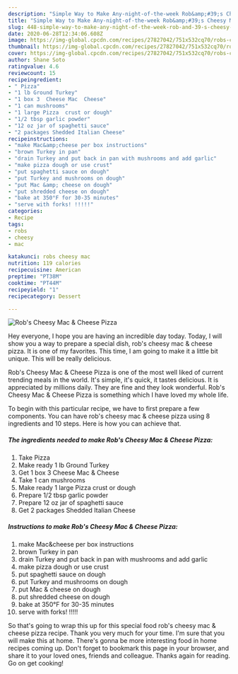 ```yaml
---
description: "Simple Way to Make Any-night-of-the-week Rob&amp;#39;s Cheesy Mac &amp;amp; Cheese Pizza"
title: "Simple Way to Make Any-night-of-the-week Rob&amp;#39;s Cheesy Mac &amp;amp; Cheese Pizza"
slug: 448-simple-way-to-make-any-night-of-the-week-rob-and-39-s-cheesy-mac-and-amp-cheese-pizza
date: 2020-06-28T12:34:06.608Z
image: https://img-global.cpcdn.com/recipes/27827042/751x532cq70/robs-cheesy-mac-cheese-pizza-recipe-main-photo.jpg
thumbnail: https://img-global.cpcdn.com/recipes/27827042/751x532cq70/robs-cheesy-mac-cheese-pizza-recipe-main-photo.jpg
cover: https://img-global.cpcdn.com/recipes/27827042/751x532cq70/robs-cheesy-mac-cheese-pizza-recipe-main-photo.jpg
author: Shane Soto
ratingvalue: 4.6
reviewcount: 15
recipeingredient:
- " Pizza"
- "1 lb Ground Turkey"
- "1 box 3  Cheese Mac  Cheese"
- "1 can mushrooms"
- "1 large Pizza  crust or dough"
- "1/2 tbsp garlic powder"
- "12 oz jar of spaghetti sauce"
- "2 packages Shedded Italian Cheese"
recipeinstructions:
- "make Mac&amp;cheese per box instructions"
- "brown Turkey in pan"
- "drain Turkey and put back in pan with mushrooms and add garlic"
- "make pizza dough or use crust"
- "put spaghetti sauce on dough"
- "put Turkey and mushrooms on dough"
- "put Mac &amp; cheese on dough"
- "put shredded cheese on dough"
- "bake at 350°F for 30-35 minutes"
- "serve with forks! !!!!!"
categories:
- Recipe
tags:
- robs
- cheesy
- mac

katakunci: robs cheesy mac 
nutrition: 119 calories
recipecuisine: American
preptime: "PT38M"
cooktime: "PT44M"
recipeyield: "1"
recipecategory: Dessert

---
```



![Rob&#39;s Cheesy Mac &amp; Cheese Pizza](https://img-global.cpcdn.com/recipes/27827042/751x532cq70/robs-cheesy-mac-cheese-pizza-recipe-main-photo.jpg)

Hey everyone, I hope you are having an incredible day today. Today, I will show you a way to prepare a special dish, rob&#39;s cheesy mac &amp; cheese pizza. It is one of my favorites. This time, I am going to make it a little bit unique. This will be really delicious.



Rob&#39;s Cheesy Mac &amp; Cheese Pizza is one of the most well liked of current trending meals in the world. It's simple, it's quick, it tastes delicious. It is appreciated by millions daily. They are fine and they look wonderful. Rob&#39;s Cheesy Mac &amp; Cheese Pizza is something which I have loved my whole life.


To begin with this particular recipe, we have to first prepare a few components. You can have rob&#39;s cheesy mac &amp; cheese pizza using 8 ingredients and 10 steps. Here is how you can achieve that.

<!--inarticleads1-->

##### The ingredients needed to make Rob&#39;s Cheesy Mac &amp; Cheese Pizza:

1. Take  Pizza
1. Make ready 1 lb Ground Turkey
1. Get 1 box 3  Cheese Mac &amp; Cheese
1. Take 1 can mushrooms
1. Make ready 1 large Pizza  crust or dough
1. Prepare 1/2 tbsp garlic powder
1. Prepare 12 oz jar of spaghetti sauce
1. Get 2 packages Shedded Italian Cheese




<!--inarticleads2-->

##### Instructions to make Rob&#39;s Cheesy Mac &amp; Cheese Pizza:

1. make Mac&amp;cheese per box instructions
1. brown Turkey in pan
1. drain Turkey and put back in pan with mushrooms and add garlic
1. make pizza dough or use crust
1. put spaghetti sauce on dough
1. put Turkey and mushrooms on dough
1. put Mac &amp; cheese on dough
1. put shredded cheese on dough
1. bake at 350°F for 30-35 minutes
1. serve with forks! !!!!!




So that's going to wrap this up for this special food rob&#39;s cheesy mac &amp; cheese pizza recipe. Thank you very much for your time. I'm sure that you will make this at home. There's gonna be more interesting food in home recipes coming up. Don't forget to bookmark this page in your browser, and share it to your loved ones, friends and colleague. Thanks again for reading. Go on get cooking!
